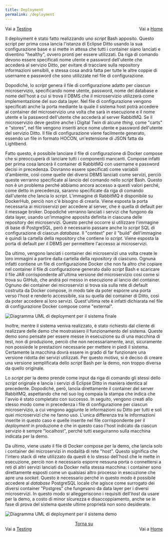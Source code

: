 ```yaml
---
title: Deployment
permalink: /deployment
---
```


<div>
    <div style="width: 50%; float: left">Vai a <a href="/toys-store/testing">Testing</a></div>
    <div style="width: 50%; float: right; text-align: right">Vai a <a href="/toys-store/">Home</a></div>
</div>
<br/> 

Il deployment è stato fatto realizzando uno _script_ Bash apposito. Questo script per prima cosa lancia l'istanza di Eclipse Ditto
usando la sua configurazione base e si mette in attesa che tutti i container siano lanciati e diventino "healthy", ovvero pronti
per essere utilizzati. Da riga di comando devono essere specificati nome utente e password dell'utente che accederà al servizio
Ditto, per evitare di tracciare sulla repository informazioni sensibili, e stessa cosa andrà fatta per tutte le altre coppie di
username e password che sono utilizzate nel file di configurazione.

Dopodiché, lo _script_ genera il file di configurazione adatto per ciascun microservizio, specificando nome utente, password, nome
del database e nome dell'host a cui si trova il DBMS che il microservizio utilizzerà come implementazione del suo data layer. Nel
file di configurazione vengono specificati anche la porta mediante la quale il sistema host potrà accedere al container del
microservizio una volta che sarà in esecuzione e il nome utente e la password dell'utente che accederà al server RabbitMQ. Se il
microservizio deve gestire anche i Digital Twin di alcune _thing_, come "carts" e "stores", nel file vengono inseriti ance nome
utente e password dell'utente del servizio Ditto. Il file di configurazione viene facilmente generato, essendo un file in formato
HOCON, un'estensione di JSON fatta da Lightbend.

Fatto questo, è possibile lanciare il file di configurazione di Docker compose che si preoccuperà di lanciare tutti i componenti
mancanti. Compose infatti per prima cosa lancerà il container di RabbitMQ con username e password decisi in precedenza. Dovranno
essere specificati come variabili d'ambiente, così come quelle dei diversi DBMS lanciati come servizi, perciò queste verranno
specificate al lancio del comando nello _script_ Bash. Questo non è un problema perché abbiamo ancora accesso a questi valori
perché, come detto in precedenza, saranno specificate da riga di comando dall'utente che lancia lo _script_. L'immagine di RabbitMQ
è disponibile su DockerHub, perciò non c'è bisogno di crearla. Viene esposta la porta necessaria ai microservizi per accedere al server,
che è quella di default per il message broker. Dopodiché verranno lanciati i servizi che fungono da data layer, usando un'immagine
apposita definita in ciascuna delle repository dei microservizi. Questo perché occorre sì utilizzare l'immagine di base di
PostgreSQL, però è necessario passare anche lo _script_ SQL di configurazione di ciascun _database_. Il "context" per il "build"
dell'immagine è quindi la cartella della repository che contiene lo _script_. Viene esposta la porta di default per il DBMS per
permettere l'accesso ai microservizi.

Da ultimo, vengono lanciati i container dei microservizi una volta create le loro immagini a partire dalla cartella della
_repository_ di ciascuno. Ognuna infatti contiene un file di configurazione Docker che non fa altro che copiare nel container il
file di configurazione generato dallo _script_ Bash e scaricare il file JAR corrispondente all'ultima versione del microservizio
così come si trova su GitHub, che andrà poi messo in esecuzione al lancio del container. Ognuno dei container dei microservizi si
trova sia sulla rete di default costruita da Docker compose, in modo tale da poter esporre una porta verso l'host e renderlo
accessibile, sia su quella dei container di Ditto, così da poter accedere ai loro servizi. Quest'ultima rete è infatti dichiarata
nel file di configurazione Docker compose come "external".

![Diagramma UML di deployment per il sistema finale](/toys-store/assets/images/system_deployment.png)

Inoltre, mentre il sistema veniva realizzato, è stato richiesto dal cliente di realizzare delle demo che mostrassero il
funzionamento del sistema. Queste demo sono pensate per essere messe in esecuzione su di una macchina di test, non di produzione,
perciò che non necessariamente, anzi, sicuramente non possiede le prestazioni necessarie per mettere in piedi il sistema.
Certamente la macchina dovrà essere in grado di far funzionare una versione ridotta dei servizi utilizzati. Per questo motivo, si
è deciso di creare una versione semplificata dello _script_ Bash per la demo, non troppo diversa da quello originale.

Lo _script_ per la demo prende come input da riga di comando gli stessi dello _script_ originale e lancia i servizi di Eclipse
Ditto in maniera identica al precedente. Dopodiché, però, lancia direttamente il container del server RabbitMQ, aspettando che nel
suo log compaia la stampa che indica che l'avvio è stato completato con successo. In seguito, vengono creati allo stesso modo come
in precedenza i file di configurazione per ciascun microservizio, a cui vengono aggiunte le informazioni su Ditto per tutti e soli
quei microservizi che ne fanno uso. L'unica differenza tra le informazioni inserite in questo caso e quelle inserite nel file
corrispondente per il _deployment_ in produzione è che in questo caso l'host indicato da ciascun servizio è sempre "localhost",
perché tutti eseguiranno sulla macchina indicata per la demo.

Da ultimo, viene usato il file di Docker compose per la demo, che lancia solo i container dei microservizi in modalità di rete
"host". Questo significa che l'intero stack di rete utilizzato da questi è lo stesso dell'host che le mette in esecuzione, perciò
non è necessario esporre nessuna porta o connettersi a reti di altri servizi lanciati da Docker nella stessa macchina: i container
sono direttamente esposti come un qualsiasi altro processo in esecuzione che apre una _socket_. Questo è necessario perché in questo
modo è possibile accedere al _database_ PostgreSQL locale che agisce come surrogato dei diversi container "Postgres" che fungevano
da data layer per i diversi microservizi. In questo modo si alleggeriscono i requisiti dell'_host_ da usare per la demo, a costo
di minor sicurezza e disaccoppiamento, anche se in fase di prova del sistema queste ultime proprietà non sono desiderate.

![Diagramma UML di deployment per il sistema demo](/toys-store/assets/images/demo_deployment.png)

<div>
    <div style="text-align: center"><a href="#">Torna su</a></div>
    <div style="width: 50%; float: left">Vai a <a href="/toys-store/testing">Testing</a></div>
    <div style="width: 50%; float: right; text-align: right">Vai a <a href="/toys-store/">Home</a></div>
</div>
<br/>
